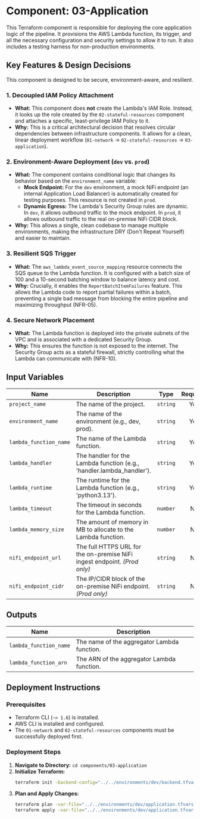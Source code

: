# Component: 03-Application

This Terraform component is responsible for deploying the core application logic of the pipeline. It provisions the AWS Lambda function, its trigger, and all the necessary configuration and security settings to allow it to run. It also includes a testing harness for non-production environments.

## Key Features & Design Decisions

This component is designed to be secure, environment-aware, and resilient.

### 1. Decoupled IAM Policy Attachment

*   **What:** This component does **not** create the Lambda's IAM Role. Instead, it looks up the role created by the `02-stateful-resources` component and attaches a specific, least-privilege IAM Policy to it.
*   **Why:** This is a critical architectural decision that resolves circular dependencies between infrastructure components. It allows for a clean, linear deployment workflow (`01-network` -> `02-stateful-resources` -> `03-application`).

### 2. Environment-Aware Deployment (`dev` vs. `prod`)

*   **What:** The component contains conditional logic that changes its behavior based on the `environment_name` variable:
    *   **Mock Endpoint:** For the `dev` environment, a mock NiFi endpoint (an internal Application Load Balancer) is automatically created for testing purposes. This resource is not created in `prod`.
    *   **Dynamic Egress:** The Lambda's Security Group rules are dynamic. In `dev`, it allows outbound traffic to the mock endpoint. In `prod`, it allows outbound traffic to the real on-premise NiFi CIDR block.
*   **Why:** This allows a single, clean codebase to manage multiple environments, making the infrastructure DRY (Don't Repeat Yourself) and easier to maintain.

### 3. Resilient SQS Trigger

*   **What:** The `aws_lambda_event_source_mapping` resource connects the SQS queue to the Lambda function. It is configured with a batch size of 100 and a 10-second batching window to balance latency and cost.
*   **Why:** Crucially, it enables the `ReportBatchItemFailures` feature. This allows the Lambda code to report partial failures within a batch, preventing a single bad message from blocking the entire pipeline and maximizing throughput (NFR-05).

### 4. Secure Network Placement

*   **What:** The Lambda function is deployed into the private subnets of the VPC and is associated with a dedicated Security Group.
*   **Why:** This ensures the function is not exposed to the internet. The Security Group acts as a stateful firewall, strictly controlling what the Lambda can communicate with (NFR-10).

## Input Variables

| Name                   | Description                                                               | Type     | Required |
|------------------------|---------------------------------------------------------------------------|----------|:--------:|
| `project_name`         | The name of the project.                                                  | `string` |   Yes    |
| `environment_name`     | The name of the environment (e.g., dev, prod).                            | `string` |   Yes    |
| `lambda_function_name` | The name of the Lambda function.                                          | `string` |   Yes    |
| `lambda_handler`       | The handler for the Lambda function (e.g., 'handler.lambda_handler').     | `string` |   Yes    |
| `lambda_runtime`       | The runtime for the Lambda function (e.g., 'python3.13').                 | `string` |   Yes    |
| `lambda_timeout`       | The timeout in seconds for the Lambda function.                           | `number` |    No    |
| `lambda_memory_size`   | The amount of memory in MB to allocate to the Lambda function.            | `number` |    No    |
| `nifi_endpoint_url`    | The full HTTPS URL for the on-premise NiFi ingest endpoint. *(Prod only)* | `string` |    No    |
| `nifi_endpoint_cidr`   | The IP/CIDR block of the on-premise NiFi endpoint. *(Prod only)*          | `string` |    No    |

## Outputs

| Name                   | Description                                 |
|------------------------|---------------------------------------------|
| `lambda_function_name` | The name of the aggregator Lambda function. |
| `lambda_function_arn`  | The ARN of the aggregator Lambda function.  |

## Deployment Instructions

### Prerequisites

*   Terraform CLI (`~> 1.6`) is installed.
*   AWS CLI is installed and configured.
*   The `01-network` and `02-stateful-resources` components must be successfully deployed first.

### Deployment Steps

1.  **Navigate to Directory:** `cd components/03-application`
2.  **Initialize Terraform:**
    ```bash
    terraform init -backend-config="../../environments/dev/backend.tfvars"
    ```
3.  **Plan and Apply Changes:**
    ```bash
    terraform plan -var-file="../../environments/dev/application.tfvars"
    terraform apply -var-file="../../environments/dev/application.tfvars"
    ```